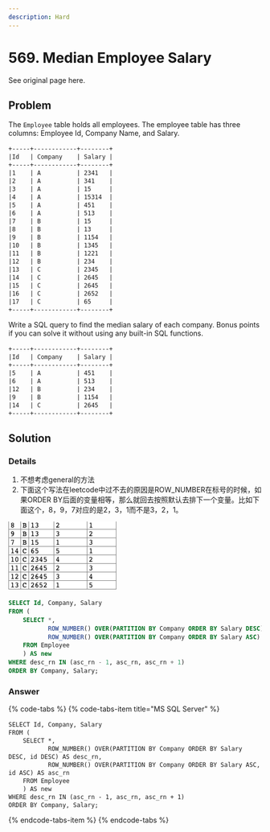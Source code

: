 ```yaml
---
description: Hard
---
```


# 569. Median Employee Salary

See original page here.

## Problem

The `Employee` table holds all employees. The employee table has three columns: Employee Id, Company Name, and Salary.

```text
+-----+------------+--------+
|Id   | Company    | Salary |
+-----+------------+--------+
|1    | A          | 2341   |
|2    | A          | 341    |
|3    | A          | 15     |
|4    | A          | 15314  |
|5    | A          | 451    |
|6    | A          | 513    |
|7    | B          | 15     |
|8    | B          | 13     |
|9    | B          | 1154   |
|10   | B          | 1345   |
|11   | B          | 1221   |
|12   | B          | 234    |
|13   | C          | 2345   |
|14   | C          | 2645   |
|15   | C          | 2645   |
|16   | C          | 2652   |
|17   | C          | 65     |
+-----+------------+--------+
```

Write a SQL query to find the median salary of each company. Bonus points if you can solve it without using any built-in SQL functions.

```text
+-----+------------+--------+
|Id   | Company    | Salary |
+-----+------------+--------+
|5    | A          | 451    |
|6    | A          | 513    |
|12   | B          | 234    |
|9    | B          | 1154   |
|14   | C          | 2645   |
+-----+------------+--------+
```

## Solution

### Details

1. 不想考虑general的方法
2. 下面这个写法在leetcode中过不去的原因是ROW\_NUMBER在标号的时候，如果ORDER BY后面的变量相等，那么就回去按照默认去排下一个变量。比如下面这个，8，9，7对应的是2，3，1而不是3，2，1。

![](../.gitbook/assets/wechatimg3156.png)

```sql
SELECT Id, Company, Salary
FROM (
    SELECT *, 
           ROW_NUMBER() OVER(PARTITION BY Company ORDER BY Salary DESC) AS desc_rn,
           ROW_NUMBER() OVER(PARTITION BY Company ORDER BY Salary ASC) AS asc_rn
    FROM Employee
    ) AS new
WHERE desc_rn IN (asc_rn - 1, asc_rn, asc_rn + 1)
ORDER BY Company, Salary;
```

### Answer

{% code-tabs %}
{% code-tabs-item title="MS SQL Server" %}
```text
SELECT Id, Company, Salary
FROM (
    SELECT *, 
           ROW_NUMBER() OVER(PARTITION BY Company ORDER BY Salary DESC, id DESC) AS desc_rn,
           ROW_NUMBER() OVER(PARTITION BY Company ORDER BY Salary ASC, id ASC) AS asc_rn
    FROM Employee
    ) AS new
WHERE desc_rn IN (asc_rn - 1, asc_rn, asc_rn + 1)
ORDER BY Company, Salary;

```
{% endcode-tabs-item %}
{% endcode-tabs %}

